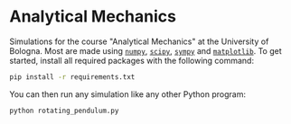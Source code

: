 # Analytical Mechanics

Simulations for the course "Analytical Mechanics" at the University of Bologna. Most are made using [`numpy`](https://numpy.org/), [`scipy`](https://scipy.org/), [`sympy`](https://www.sympy.org/en/index.html) and [`matplotlib`](https://matplotlib.org/).
To get started, install all required packages with the following command:

```bash
pip install -r requirements.txt
```

You can then run any simulation like any other Python program:

```bash
python rotating_pendulum.py
```
